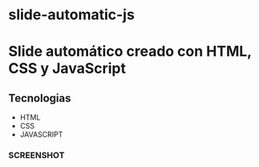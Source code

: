# slide-automatic-js
# Slide automático creado con HTML, CSS y JavaScript

## Tecnologias
  * HTML
  * CSS
  * JAVASCRIPT
  
### SCREENSHOT

